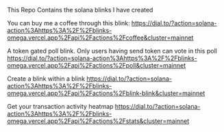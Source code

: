This Repo Contains the solana blinks I have created

You can buy me a coffee through this blink: 
https://dial.to/?action=solana-action%3Ahttps%3A%2F%2Fblinks-omega.vercel.app%2Fapi%2Factions%2Fcoffee&cluster=mainnet

A token gated poll blink. Only users having send token can vote in this poll
https://dial.to/?action=solana-action%3Ahttps%3A%2F%2Fblinks-omega.vercel.app%2Fapi%2Factions%2Fpoll&cluster=mainnet

Create a blink within a blink
https://dial.to/?action=solana-action%3Ahttps%3A%2F%2Fblinks-omega.vercel.app%2Fapi%2Factions%2Fblink-blink&cluster=mainnet

Get your transaction activity heatmap
https://dial.to/?action=solana-action%3Ahttps%3A%2F%2Fblinks-omega.vercel.app%2Fapi%2Factions%2Fstats&cluster=mainnet